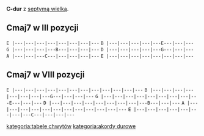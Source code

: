 **C-dur** z [septymą wielką](septyma_wielka "wikilink").

## Cmaj7 w III pozycji

`E |---|---|---|---|---|---|---|---`
`B |---|---|---|---|---E---|---|---`
`G |---|---|---|---B---|---|---|---`
`D |---|---|---|---|---G---|---|---`
`A |---|---|---C---|---|---|---|---`
`E |---|---|---|---|---|---|---|---`

## Cmaj7 w VIII pozycji

`E |---|---|---|---|---|---|---|---|---|---|---|---`
`B |---|---|---|---|---|---|---|---G---|---|---|---`
`G |---|---|---|---|---|---|---|---|---E---|---|---`
`D |---|---|---|---|---|---|---|---|---B---|---|---`
`A |---|---|---|---|---|---|---|---|---|---|---|---`
`E |---|---|---|---|---|---|---|---C---|---|---|---`

[kategoria:tabele chwytów](kategoria:tabele_chwytów "wikilink")
[kategoria:akordy durowe](kategoria:akordy_durowe "wikilink")